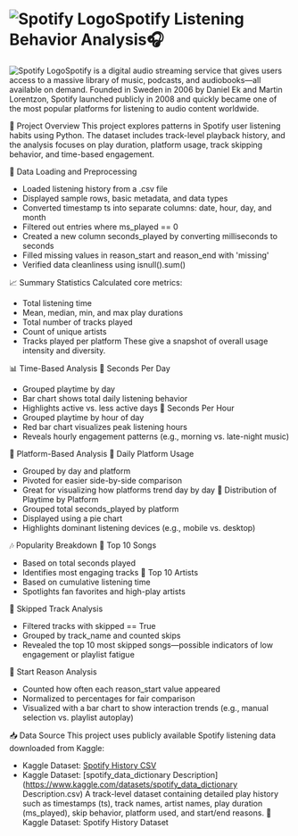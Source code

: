 # ![Spotify Logo](https://upload.wikimedia.org/wikipedia/commons/2/26/Spotify_logo_with_text.svg)Spotify Listening Behavior Analysis🎧

![Spotify Logo](https://upload.wikimedia.org/wikipedia/commons/2/26/Spotify_logo_with_text.svg)Spotify is a digital audio streaming service that gives users access to a massive library of music, podcasts, and audiobooks—all available on demand. Founded in Sweden in 2006 by Daniel Ek and Martin Lorentzon, Spotify launched publicly in 2008 and quickly became one of the most popular platforms for listening to audio content worldwide.


📝 Project Overview
This project explores patterns in Spotify user listening habits using Python. The dataset includes track-level playback history, and the analysis focuses on play duration, platform usage, track skipping behavior, and time-based engagement.

📂 Data Loading and Preprocessing
- Loaded listening history from a .csv file
- Displayed sample rows, basic metadata, and data types
- Converted timestamp ts into separate columns: date, hour, day, and month
- Filtered out entries where ms_played == 0
- Created a new column seconds_played by converting milliseconds to seconds
- Filled missing values in reason_start and reason_end with 'missing'
- Verified data cleanliness using isnull().sum()

📈 Summary Statistics
Calculated core metrics:
- Total listening time
- Mean, median, min, and max play durations
- Total number of tracks played
- Count of unique artists
- Tracks played per platform
These give a snapshot of overall usage intensity and diversity.

📊 Time-Based Analysis
🔹 Seconds Per Day
- Grouped playtime by day
- Bar chart shows total daily listening behavior
- Highlights active vs. less active days
🔹 Seconds Per Hour
- Grouped playtime by hour of day
- Red bar chart visualizes peak listening hours
- Reveals hourly engagement patterns (e.g., morning vs. late-night music)

📱 Platform-Based Analysis
🔹 Daily Platform Usage
- Grouped by day and platform
- Pivoted for easier side-by-side comparison
- Great for visualizing how platforms trend day by day
🔹 Distribution of Playtime by Platform
- Grouped total seconds_played by platform
- Displayed using a pie chart
- Highlights dominant listening devices (e.g., mobile vs. desktop)

🎶 Popularity Breakdown
🔹 Top 10 Songs
- Based on total seconds played
- Identifies most engaging tracks
🔹 Top 10 Artists
- Based on cumulative listening time
- Spotlights fan favorites and high-play artists

🚫 Skipped Track Analysis
- Filtered tracks with skipped == True
- Grouped by track_name and counted skips
- Revealed the top 10 most skipped songs—possible indicators of low engagement or playlist fatigue

🧭 Start Reason Analysis
- Counted how often each reason_start value appeared
- Normalized to percentages for fair comparison
- Visualized with a bar chart to show interaction trends (e.g., manual selection vs. playlist autoplay)


📥 Data Source
This project uses publicly available Spotify listening data downloaded from Kaggle:
- Kaggle Dataset: [Spotify History CSV](https://www.kaggle.com/datasets/spotify_history.csv)
- Kaggle Dataset: [spotify_data_dictionary Description](https://www.kaggle.com/datasets/spotify_data_dictionary Description.csv)
A track-level dataset containing detailed play history such as timestamps (ts), track names, artist names, play duration (ms_played), skip behavior, platform used, and start/end reasons.
🔗 Kaggle Dataset: Spotify History Dataset




